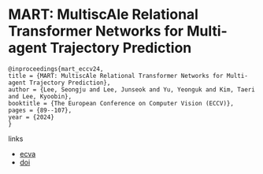 # MART: MultiscAle Relational Transformer Networks for Multi-agent Trajectory Prediction

```
@inproceedings{mart_eccv24,
title = {MART: MultiscAle Relational Transformer Networks for Multi-agent Trajectory Prediction},
author = {Lee, Seongju and Lee, Junseok and Yu, Yeonguk and Kim, Taeri and Lee, Kyoobin},
booktitle = {The European Conference on Computer Vision (ECCV)},
pages = {89--107},
year = {2024}
}
```

links
- [ecva](https://www.ecva.net/papers/eccv_2024/papers_ECCV/html/8288_ECCV_2024_paper.php)
- [doi](https://link.springer.com/chapter/10.1007/978-3-031-72848-8_6)
